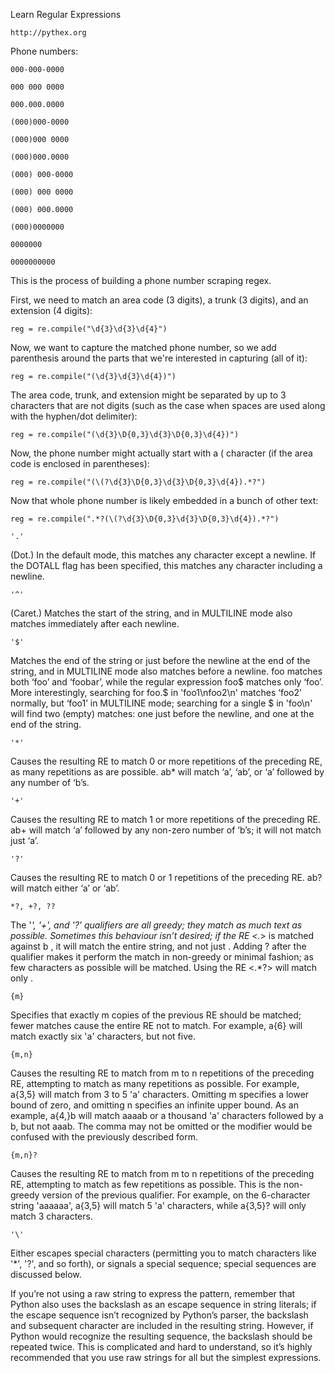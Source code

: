 Learn Regular Expressions


```
http://pythex.org
```
Phone numbers:
```
000-000-0000

000 000 0000

000.000.0000

(000)000-0000

(000)000 0000

(000)000.0000

(000) 000-0000

(000) 000 0000

(000) 000.0000

(000)0000000

0000000

0000000000
```


This is the process of building a phone number scraping regex.

First, we need to match an area code (3 digits), a trunk (3 digits), and an extension (4 digits):
```
reg = re.compile("\d{3}\d{3}\d{4}")
```
Now, we want to capture the matched phone number, so we add parenthesis around the parts that we're interested in capturing (all of it):
```
reg = re.compile("(\d{3}\d{3}\d{4})")
```
The area code, trunk, and extension might be separated by up to 3 characters that are not digits (such as the case when spaces are used along with the hyphen/dot delimiter):
```
reg = re.compile("(\d{3}\D{0,3}\d{3}\D{0,3}\d{4})")
```
Now, the phone number might actually start with a ( character (if the area code is enclosed in parentheses):
```
reg = re.compile("(\(?\d{3}\D{0,3}\d{3}\D{0,3}\d{4}).*?")
```
Now that whole phone number is likely embedded in a bunch of other text:
```
reg = re.compile(".*?(\(?\d{3}\D{0,3}\d{3}\D{0,3}\d{4}).*?")
```


```
'.'
```
(Dot.) In the default mode, this matches any character except a newline. If the DOTALL flag has been specified, this matches any character including a newline.
```
'^'
```
(Caret.) Matches the start of the string, and in MULTILINE mode also matches immediately after each newline.
```
'$'
```
Matches the end of the string or just before the newline at the end of the string, and in MULTILINE mode also matches before a newline. foo matches both ‘foo’ and ‘foobar’, while the regular expression foo$ matches only ‘foo’. More interestingly, searching for foo.$ in 'foo1\nfoo2\n' matches ‘foo2’ normally, but ‘foo1’ in MULTILINE mode; searching for a single $ in 'foo\n' will find two (empty) matches: one just before the newline, and one at the end of the string.
```
'*'
```
Causes the resulting RE to match 0 or more repetitions of the preceding RE, as many repetitions as are possible. ab* will match ‘a’, ‘ab’, or ‘a’ followed by any number of ‘b’s.
```
'+'
```
Causes the resulting RE to match 1 or more repetitions of the preceding RE. ab+ will match ‘a’ followed by any non-zero number of ‘b’s; it will not match just ‘a’.
```
'?'
```
Causes the resulting RE to match 0 or 1 repetitions of the preceding RE. ab? will match either ‘a’ or ‘ab’.
```
*?, +?, ??
```
The '*', '+', and '?' qualifiers are all greedy; they match as much text as possible. Sometimes this behaviour isn’t desired; if the RE <.*> is matched against <a> b <c>, it will match the entire string, and not just <a>. Adding ? after the qualifier makes it perform the match in non-greedy or minimal fashion; as few characters as possible will be matched. Using the RE <.*?> will match only <a>.
```
{m}
```
Specifies that exactly m copies of the previous RE should be matched; fewer matches cause the entire RE not to match. For example, a{6} will match exactly six 'a' characters, but not five.
```
{m,n}
```
Causes the resulting RE to match from m to n repetitions of the preceding RE, attempting to match as many repetitions as possible. For example, a{3,5} will match from 3 to 5 'a' characters. Omitting m specifies a lower bound of zero, and omitting n specifies an infinite upper bound. As an example, a{4,}b will match aaaab or a thousand 'a' characters followed by a b, but not aaab. The comma may not be omitted or the modifier would be confused with the previously described form.
```
{m,n}?
```
Causes the resulting RE to match from m to n repetitions of the preceding RE, attempting to match as few repetitions as possible. This is the non-greedy version of the previous qualifier. For example, on the 6-character string 'aaaaaa', a{3,5} will match 5 'a' characters, while a{3,5}? will only match 3 characters.
```
'\'
```
Either escapes special characters (permitting you to match characters like '*', '?', and so forth), or signals a special sequence; special sequences are discussed below.

If you’re not using a raw string to express the pattern, remember that Python also uses the backslash as an escape sequence in string literals; if the escape sequence isn’t recognized by Python’s parser, the backslash and subsequent character are included in the resulting string. However, if Python would recognize the resulting sequence, the backslash should be repeated twice. This is complicated and hard to understand, so it’s highly recommended that you use raw strings for all but the simplest expressions.